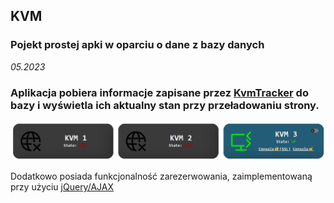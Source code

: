 ## KVM
### Pojekt prostej apki w oparciu o dane z bazy danych
*05.2023*
### Aplikacja pobiera informacje zapisane przez [KvmTracker](../app/) do bazy i wyświetla ich aktualny stan przy przeładowaniu strony. 

![kvms](img/kvms.png)

Dodatkowo posiada funkcjonalność zarezerwowania, zaimplementowaną przy użyciu [jQuery/AJAX](js/script.js)

